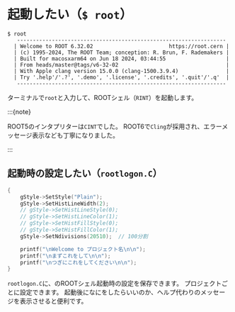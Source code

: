 # 起動したい（``$ root``）

```console
$ root
   ------------------------------------------------------------------
  | Welcome to ROOT 6.32.02                        https://root.cern |
  | (c) 1995-2024, The ROOT Team; conception: R. Brun, F. Rademakers |
  | Built for macosxarm64 on Jun 18 2024, 03:44:55                   |
  | From heads/master@tags/v6-32-02                                  |
  | With Apple clang version 15.0.0 (clang-1500.3.9.4)               |
  | Try '.help'/'.?', '.demo', '.license', '.credits', '.quit'/'.q'  |
   ------------------------------------------------------------------
```

ターミナルで``root``と入力して、ROOTシェル（`RINT`）を起動します。

:::{note}

ROOT5のインタプリターは``CINT``でした。
ROOT6で``Cling``が採用され、エラーメッセージ表示なども丁寧になりました。

:::

## 起動時の設定したい（``rootlogon.C``）

```cpp
{
    gStyle->SetStyle("Plain");
    gStyle->SetHistLineWidth(2);
    // gStyle->SetHistLineStyle(0);
    // gStyle->SetHistLineColor(1);
    // gStyle->SetHistFillStyle(0);
    // gStyle->SetHistFillColor(1);
    gStyle->SetNdivisions(20510);  // 100分割

    printf("\nWelcome to プロジェクト名\n\n");
    printf("\nまずこれをして\n\n");
    printf("\nつぎにこれをしてください\n\n");
}
```

``rootlogon.C``に、のROOTシェル起動時の設定を保存できます。
プロジェクトごとに設定できます。
起動後になにをしたらいいのか、ヘルプ代わりのメッセージを表示させると便利です。
